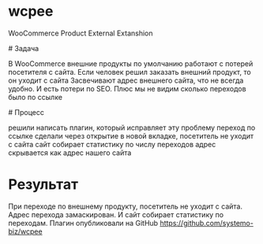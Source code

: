# wcpee
WooCommerce Product External Extanshion

# Задача

В WooCommerce внешние продукты по умолчанию работают с потерей посетителя с сайта.
Если человек решил заказать внешний продукт, то он уходит с сайта
Засвечивают адрес внешнего сайта, что не всегда удобно. И есть потери по SEO.
Плюс мы не видим сколько переходов было по ссылке

# Процесс

решили написать плагин, который исправляет эту проблему
переход по ссылке сделали через открытие в новой вкладке, посетитель не уходит с сайта
сайт собирает статистику по числу переходов
адрес скрывается как адрес нашего сайта

# Результат

При переходе по внешнему продукту, посетитель не уходит с сайта. Адрес перехода замаскирован. И сайт собирает статистику по переходам.
Плагин опубликовали на GitHub https://github.com/systemo-biz/wcpee
